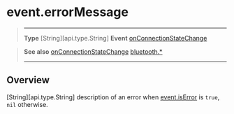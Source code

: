 # event.errorMessage

> --------------------- ------------------------------------------------------------------------------------------
> __Type__              [String][api.type.String]
> __Event__             [onConnectionStateChange](/plugin/bluetooth/type/Server/event/onConnectionStateChange/index.md)


> __See also__          [onConnectionStateChange](/plugin/bluetooth/type/Server/event/onConnectionStateChange/index.md)
>						[bluetooth.*](/plugin/bluetooth.md)
> --------------------- ------------------------------------------------------------------------------------------

## Overview

[String][api.type.String] description of an error when [event.isError](/plugin/bluetooth/type/Server/event/onConnectionStateChange/isError.md) is `true`, `nil` otherwise.